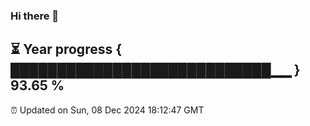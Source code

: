 ### Hi there 👋
⏳ Year progress { ████████████████████████████▁▁ } 93.65 %
---
⏰ Updated on Sun, 08 Dec 2024 18:12:47 GMT

